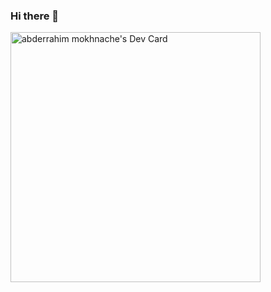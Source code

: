 ### Hi there 👋


<a href="https://app.daily.dev/astrotech13"><img src="https://github.com/astroxiii/astroxiii/blob/master/devcard.svg" width="400" alt="abderrahim mokhnache's Dev Card"/></a>
